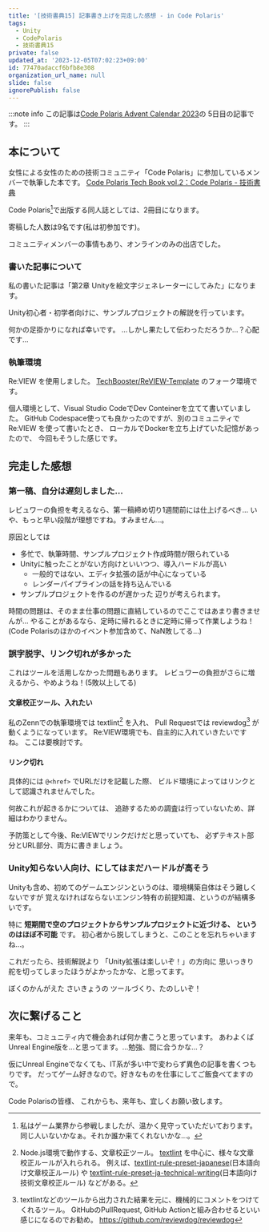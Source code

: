 ```yaml
---
title: '[技術書典15] 記事書き上げを完走した感想 - in Code Polaris'
tags:
  - Unity
  - CodePolaris
  - 技術書典15
private: false
updated_at: '2023-12-05T07:02:23+09:00'
id: 77470adaccf6bfb8e308
organization_url_name: null
slide: false
ignorePublish: false
---
```

:::note info
この記事は[Code Polaris Advent Calendar 2023](https://qiita.com/advent-calendar/2023/code-polaris)の 5日目の記事です。
:::

## 本について
女性による女性のための技術コミュニティ「Code Polaris」に参加しているメンバーで執筆した本です。
[Code Polaris Tech Book vol.2：Code Polaris - 技術書典](https://techbookfest.org/product/b4z1CZcTcfh0TuVfAFt3j8)

Code Polaris[^code-polaris]で出版する同人誌としては、2冊目になります。

寄稿した人数は9名です(私は初参加です)。

コミュニティメンバーの事情もあり、オンラインのみの出店でした。

[^code-polaris]: 私はゲーム業界から参戦しましたが、温かく見守っていただいております。同じ人いないかなぁ。それか誰か来てくれないかな…。


### 書いた記事について
私の書いた記事は「第2章 Unityを絵文字ジェネレーターにしてみた」になります。

Unity初心者・初学者向けに、サンプルプロジェクトの解説を行っています。

何かの足掛かりになれば幸いです。
…しかし果たして伝わっただろうか…？心配です…



### 執筆環境
Re:VIEW を使用しました。
[TechBooster/ReVIEW-Template](https://github.com/TechBooster/ReVIEW-Template) のフォーク環境です。

個人環境として、Visual Studio CodeでDev Conteinerを立てて書いていました。
GitHub Codespace使っても良かったのですが、別のコミュニティで Re:VIEW を使って書いたとき、
ローカルでDockerを立ち上げていた記憶があったので、
今回もそうした感じです。



## 完走した感想

### 第一稿、自分は遅刻しました…
レビュワーの負担を考えるなら、第一稿締め切り1週間前には仕上げるべき…
いや、もっと早い段階が理想ですね。すみません…。

原因としては
- 多忙で、執筆時間、サンプルプロジェクト作成時間が限られている
- Unityに触ったことがない方向けといいつつ、導入ハードルが高い
    - 一般的ではない、エディタ拡張の話が中心になっている
    - レンダーパイプラインの話を持ち込んでいる
- サンプルプロジェクトを作るのが遅かった
辺りが考えられます。

時間の問題は、そのまま仕事の問題に直結しているのでここではあまり書きませんが…
やることがあるなら、定時に帰れるときに定時に帰って作業しようね！
(Code Polarisのほかのイベント参加含めて、NaN敗してる…)


### 誤字脱字、リンク切れが多かった
これはツールを活用しなかった問題もあります。
レビュワーの負担がさらに増えるから、やめようね！(5敗以上してる)

#### 文章校正ツール、入れたい

私のZennでの執筆環境では textlint[^textlint] を入れ、
Pull Requestでは reviewdog[^reviewdog] が動くようになっています。
Re:VIEW環境でも、自主的に入れていきたいですね。
ここは要検討です。


#### リンク切れ
具体的には `@<href>` でURLだけを記載した際、
ビルド環境によってはリンクとして認識されませんでした。

何故これが起きるかについては、
追跡するための調査は行っていないため、詳細はわかりません。

予防策として今後、Re:VIEWでリンクだけだと思っていても、
必ずテキスト部分とURL部分、両方に書きましょう。


[^textlint]: Node.js環境で動作する、文章校正ツール。
[textlint](https://github.com/textlint/textlint) を中心に、様々な文章校正ルールが入れられる。
例えば、[textlint-rule-preset-japanese](https://github.com/textlint-ja/textlint-rule-preset-japanese)(日本語向け文章校正ルール) や [textlint-rule-preset-ja-technical-writing](https://github.com/textlint-ja/textlint-rule-preset-ja-technical-writing)(日本語向け技術文章校正ルール) などがある。
[^reviewdog]: textlintなどのツールから出力された結果を元に、機械的にコメントをつけてくれるツール。
GitHubのPullRequest, GitHub Actionと組み合わせるといい感じになるのでお勧め。
https://github.com/reviewdog/reviewdog


### Unity知らない人向け、にしてはまだハードルが高そう
Unityも含め、初めてのゲームエンジンというのは、環境構築自体はそう難しくないですが
覚えなければならないエンジン特有の前提知識、というのが結構多いです。

特に **短期間で空のプロジェクトからサンプルプロジェクトに近づける、
というのはほぼ不可能** です。
初心者から脱してしまうと、このことを忘れちゃいますね…。

これだったら、技術解説より
「Unity拡張は楽しいぞ！」の方向に
思いっきり舵を切ってしまったほうがよかったかな、と思ってます。

ぼくのかんがえた さいきょうの ツールづくり、たのしいぞ！


## 次に繋げること
来年も、コミュニティ内で機会あれば何か書こうと思っています。
あわよくばUnreal Engine版を…と思ってます。…勉強、間に合うかな…？

仮にUnreal Engineでなくても、IT系が多い中で変わらず異色の記事を書くつもりです。
だってゲーム好きなので。好きなものを仕事にしてご飯食べてますので。

Code Polarisの皆様、
これからも、来年も、宜しくお願い致します。
